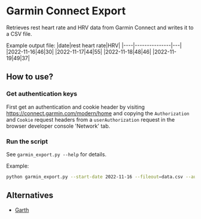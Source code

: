 # Garmin Connect Export

Retrieves rest heart rate and HRV data from Garmin Connect and writes it to a CSV file.

Example output file:
|date|rest heart rate|HRV|
|----|---------------|---|
|2022-11-16|46|30|
|2022-11-17|44|55|
|2022-11-18|48|46|
|2022-11-19|49|37|

## How to use?

### Get authentication keys
First get an authentication and cookie header by visiting https://connect.garmin.com/modern/home 
and copying the `Authorization` and `Cookie` request headers from a `userAuthorization` request in the browser developer console 'Network' tab.

### Run the script
See `garmin_export.py --help` for details.

Example:
```bash
python garmin_export.py --start-date 2022-11-16 --fileout=data.csv --auth-header="Bearer XXX" --cookie-header="GARMIN-SSO=1; GarminNoCache=true; XXXX"
```

## Alternatives

- [Garth](https://github.com/matin/garth)
